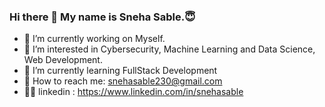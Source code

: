 ### Hi there 👋 My name is Sneha Sable.😇

- 🔭 I’m currently working on Myself.
- 🚀 I’m interested in Cybersecurity, Machine Learning and Data Science, Web Development.
- 🌱 I’m currently learning FullStack Development
- 📧 How to reach me: snehasable230@gmail.com
- 👩‍💻 linkedin : https://www.linkedin.com/in/snehasable                

